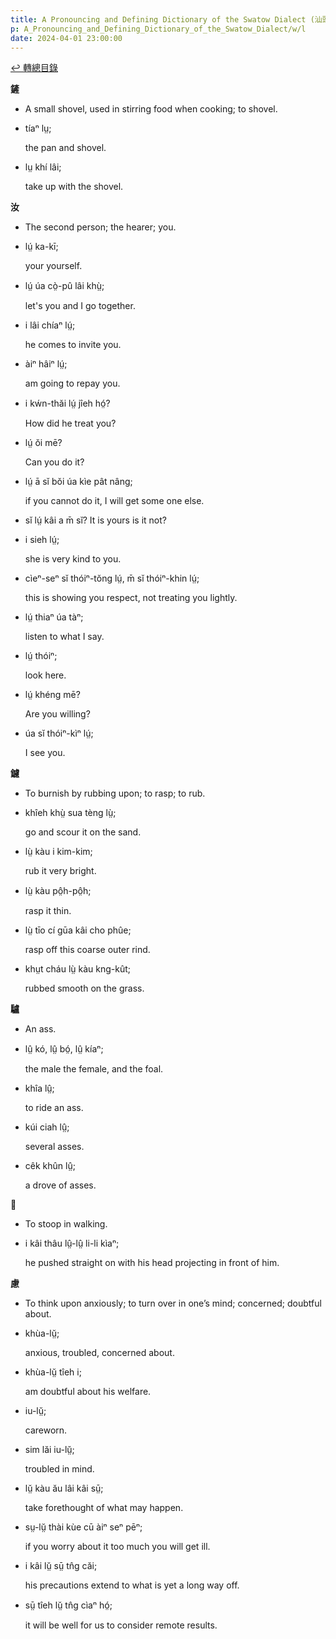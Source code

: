 ```yaml
---
title: A Pronouncing and Defining Dictionary of the Swatow Dialect (汕頭方言音義字典) / l
p: A_Pronouncing_and_Defining_Dictionary_of_the_Swatow_Dialect/w/l
date: 2024-04-01 23:00:00
---
```


[↩️ 轉總目錄](/A_Pronouncing_and_Defining_Dictionary_of_the_Swatow_Dialect)


**鏟**
- A small shovel, used in stirring food when cooking; to shovel.

- tíaⁿ lṳ;

  the pan and shovel.

- lṳ khí lâi;

  take up with the shovel.

**汝**
- The second person; the hearer; you.

- lṳ́ ka-kī;

  your yourself.

- lṳ́ úa cò̤-pû lâi khṳ̀;

  let's you and I go together.

- i lâi chíaⁿ lṳ́;

  he comes to invite you.

- àiⁿ hâiⁿ lṳ́;

  am going to repay you.

- i kẃn-thăi lṳ́ jîeh hó̤?

  How did he treat you?

- lṳ́ ŏi mē?

  Can you do it?

- lṳ́ ā sĭ bŏi úa kìe pât nâng;

  if you cannot do it, I will get some one else.

- sĭ lṳ́ kâi a m̄ sĭ? It is yours is it not?

- i sieh lṳ́;

  she is very kind to you.

- cìeⁿ-seⁿ sĭ thóiⁿ-tŏng lṳ́, m̄ sĭ thóiⁿ-khin lṳ́;

  this is showing you respect, not treating you lightly.

- lṳ́ thiaⁿ úa tàⁿ;

  listen to what I say.

- lṳ́ thóiⁿ;

  look here.

- lṳ́ khéng mē?

  Are you willing?

- úa sĭ thóiⁿ-kìⁿ lṳ́;

  I see you.

**鑢**
- To burnish by rubbing upon; to rasp; to rub.

- khîeh khṳ̀ sua tèng lṳ̀;

  go and scour it on the sand.

- lṳ̀ kàu i kim-kim;

  rub it very bright.

- lṳ̀ kàu pô̤h-pô̤h;

  rasp it thin.

- lṳ̀ tīo cí gūa kâi cho phûe;

  rasp off this coarse outer rind.

- khṳt cháu lṳ̀ kàu kng-kût;

  rubbed smooth on the grass.

**驢**
- An ass.

- lṳ̂ kó, lṳ̂ bó̤, lṳ̂ kíaⁿ;

  the male the female, and the foal.

- khîa lṳ̂;

  to ride an ass.

- kúi ciah lṳ̂;

  several asses.

- cêk khûn lṳ̂;

  a drove of asses.

**𠐼**
- To stoop in walking.

- i kâi thâu lṳ̂-lṳ̂ li-li kìaⁿ;

  he pushed straight on with his head projecting in front of him.

**慮**
- To think upon anxiously; to turn over in one’s mind; concerned; doubtful about.

- khùa-lṳ̆;

  anxious, troubled, concerned about.

- khùa-lṳ̆ tîeh i;

  am doubtful about his welfare.

- iu-lṳ̆;

  careworn.

- sim lăi iu-lṳ̆;

  troubled in mind.

- lṳ̆ kàu ău lâi kâi sṳ̄;

  take forethought of what may happen.

- sṳ-lṳ̆ thài kùe cū àiⁿ seⁿ pēⁿ;

  if you worry about it too much you will get ill.

- i kâi lṳ̆ sṳ̄ tn̂g căi;

  his precautions extend to what is yet a long way off.

- sṳ̄ tîeh lṳ̆ tn̂g cìaⁿ hó̤;

  it will be well for us to consider remote results.
